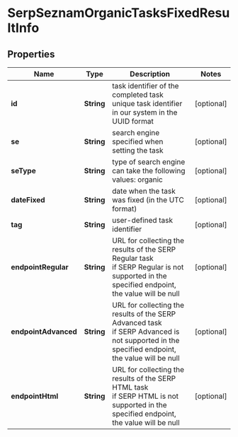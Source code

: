 # SerpSeznamOrganicTasksFixedResultInfo


## Properties

| Name | Type | Description | Notes |
|------------ | ------------- | ------------- | -------------|
**id** | **String** | task identifier of the completed task<br>unique task identifier in our system in the UUID format |[optional]|
**se** | **String** | search engine specified when setting the task |[optional]|
**seType** | **String** | type of search engine<br>can take the following values: organic |[optional]|
**dateFixed** | **String** | date when the task was fixed (in the UTC format) |[optional]|
**tag** | **String** | user-defined task identifier |[optional]|
**endpointRegular** | **String** | URL for collecting the results of the SERP Regular task<br>if SERP Regular is not supported in the specified endpoint, the value will be null |[optional]|
**endpointAdvanced** | **String** | URL for collecting the results of the SERP Advanced task<br>if SERP Advanced is not supported in the specified endpoint, the value will be null |[optional]|
**endpointHtml** | **String** | URL for collecting the results of the SERP HTML task<br>if SERP HTML is not supported in the specified endpoint, the value will be null |[optional]|